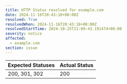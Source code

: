 ```yaml
---
title: HTTP Status resolved for example.com
date: 2024-11-16T20:43:18+00:00Z
resolved: True
resolvedWhen: 2024-11-16T20:43:18+00:00Z
resolvedStartTime: 2024-10-25T21:09:43.191474+00:00
severity: notice
affected:
  - example.com
section: issue
---
```


| Expected Statuses | Actual Status  |
|-------------------|----------------|
| 200, 301, 302 | 200 |
